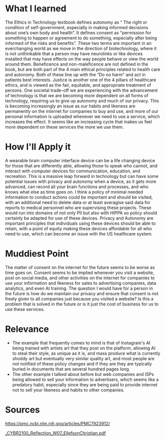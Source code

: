 # What I learned

The Ethics in Technology textbook defines autonomy as “ The right or condition of self-government, especially in making informed decisions about one’s own body and health”.
It defines consent as “permission for something to happen or agreement to do something, especially after being informed of the risks and benefits”. These two terms are important in an everchanging world as we move in the direction of biotechnology, where it is not unthinkable that a person may have neurolinks or like devices installed that may have effects on the way people behave or view the world around them. Beneficence and non-maleficence are not defined in the book, but are both part of the 4 main ethical principles related to health care and autonomy. Both of these line up with the “Do no harm” and act in patients best interests. Justice is another one of the 4 pillars of healthcare ethics, and is viewed as the fair, equitable, and appropriate treatment of persons. One societal trade-off we are experiencing with the advancement of technology is that we are becoming more dependent on all forms of technology, requiring us to give up autonomy and much of our privacy. This is becoming increasingly an issue as our habits and likeness are permanently on the internet for companies to buy and use, and more of our personal information is uploaded whenever we need to use a service, which increases the effect. It seems like an increasing cycle that makes us feel more dependent on these services the more we use them.


# How I'll Apply it

A wearable brain computer interface device can be a life changing device for those that are differently able, allowing those to speak who cannot, and interact with computer devices for communication, education, and recreation. This is a massive leap forward in technology but can have some potential issues with privacy and autonomy when a device, as it gets more advanced, can record all your brain functions and processes, and who knows what else as time goes on. I think a policy of minimal needed information to conduct actions could be important and should be visited, with an additional need to delete data or at least averagise said data for reports to medical personnel who are supervising these projects. These would run into domains of not only PII but also with HIPPA so policy should certainly be adapted for use of these devices. Privacy and Autonomy are important principles that individuals using these devices should be able to retain, with a point of equity making these devices affordable for all who need to use, which can become an issue with the US healthcare system. 

# Muddiest Point

The matter of consent on the internet for the future seems to be worse as time goes on. Consent seems to be implied whenever you visit a website, post on social media, and other activities on the internet for companies to use your information and likeness for sales to advertising companies, data analytics, and even AI training. The question I would have for a person in the future is how do we maintain our privacy and ensure that consent is not freely given to all companies just because you visited a website? Is this a problem that is solved in the future or is it just the cost of business for us to use these services. 

# Relevance
- The example that frequently comes to mind is that of Instagram's AI being trained with artists art that they post on the platform, allowing AI to steal their style, as unique as it is, and mass produce what is currently shoddy art but eventually very similar quality art, and most people are not notified of these policy changes and if they are they are typically buried in documents that are several hundred pages long.
- The other example I talked about before but web companies and ISPs being allowed to sell your information to advertisers, which seems like a predatory habit, especially since they are being paid to provide internet not to sell your likeness and habits to other companies. 

  
# Sources


https://pmc.ncbi.nlm.nih.gov/articles/PMC7923912/

[_CYBR2100_Reflection_W07_EllefsonChristian.pdf](https://github.com/user-attachments/files/22861266/_CYBR2100_Reflection_W07_EllefsonChristian.pdf)
